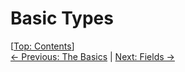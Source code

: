 # Basic Types #

\[[Top: Contents](./index.md)\]  
[← Previous: The Basics](./the-basics.md) | [Next: Fields →](./fields.md)
